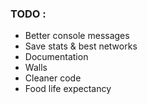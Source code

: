 ### TODO :
- Better console messages
- Save stats & best networks
- Documentation
- Walls
- Cleaner code
- Food life expectancy